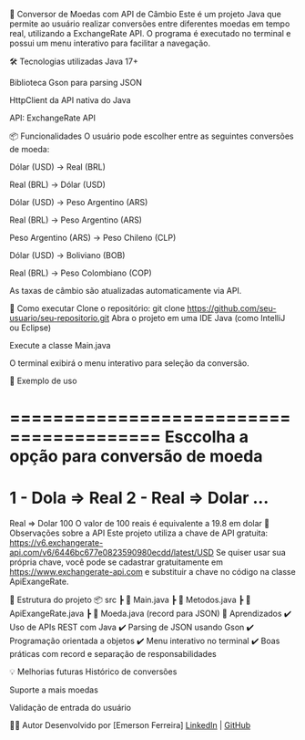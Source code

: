 💱 Conversor de Moedas com API de Câmbio
Este é um projeto Java que permite ao usuário realizar conversões entre diferentes moedas em tempo real, utilizando a ExchangeRate API. O programa é executado no terminal e possui um menu interativo para facilitar a navegação.

🛠️ Tecnologias utilizadas
Java 17+

Biblioteca Gson para parsing JSON

HttpClient da API nativa do Java

API: ExchangeRate API

📦 Funcionalidades
O usuário pode escolher entre as seguintes conversões de moeda:

Dólar (USD) → Real (BRL)

Real (BRL) → Dólar (USD)

Dólar (USD) → Peso Argentino (ARS)

Real (BRL) → Peso Argentino (ARS)

Peso Argentino (ARS) → Peso Chileno (CLP)

Dólar (USD) → Boliviano (BOB)

Real (BRL) → Peso Colombiano (COP)

As taxas de câmbio são atualizadas automaticamente via API.

🧪 Como executar
Clone o repositório:
git clone https://github.com/seu-usuario/seu-repositorio.git
Abra o projeto em uma IDE Java (como IntelliJ ou Eclipse)

Execute a classe Main.java

O terminal exibirá o menu interativo para seleção da conversão.

🧾 Exemplo de uso

========================================
Esccolha a opção para conversão de moeda
========================================
1 - Dola => Real
2 - Real => Dolar
...
========================================

Real => Dolar
100
O valor de 100 reais é equivalente a 19.8 em dolar
🔐 Observações sobre a API
Este projeto utiliza a chave de API gratuita:
https://v6.exchangerate-api.com/v6/6446bc677e0823590980ecdd/latest/USD
Se quiser usar sua própria chave, você pode se cadastrar gratuitamente em https://www.exchangerate-api.com e substituir a chave no código na classe ApiExangeRate.

📁 Estrutura do projeto
📦 src
 ┣ 📜 Main.java
 ┣ 📜 Metodos.java
 ┣ 📜 ApiExangeRate.java
 ┣ 📜 Moeda.java (record para JSON)
🧠 Aprendizados
✔️ Uso de APIs REST com Java
✔️ Parsing de JSON usando Gson
✔️ Programação orientada a objetos
✔️ Menu interativo no terminal
✔️ Boas práticas com record e separação de responsabilidades

💡 Melhorias futuras
Histórico de conversões

Suporte a mais moedas

Validação de entrada do usuário

🧑‍💻 Autor
Desenvolvido por [Emerson Ferreira]
[LinkedIn](https://www.linkedin.com/in/emerson-ferreira-sa/) | [GitHub](https://github.com/Emersonefs)
